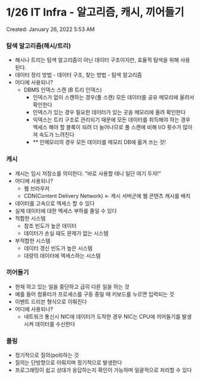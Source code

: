 # 1/26 IT Infra - 알고리즘, 캐시, 끼어들기

Created: January 26, 2022 5:53 AM

### 탐색 알고리즘(해시/트리)

- 해시나 트리는 탐색 알고리즘이 아닌 데이터 구조이지만, 효율적 탐색을 위해 사용된다.
- 데이터 정리 방법 - 데이터 구조, 찾는 방법 - 탐색 알고리즘
- 어디에 사용되나?
    - DBMS 인덱스 스캔 (B 트리 인덱스)
        - 인덱스가 없이 스캔하는 경우(풀 스캔) 모든 데이터를 공유 메모리에 올려서 확인한다
        - 인덱스가 있는 경우 필요한 데이터가 있는 곳을 메모리에 올려 확인한다
        - 익덱스는 트리 구조로 관리되기 때문에 모든 데이터를 취득해야 하는 경우 엑세스 해야 할 블록이 되려 더 늘어나므로 풀 스캔에 비해 I/O 횟수가 많아져 속도가 느려진다
        - ** 인메모리의 경우 모든 데이터를 메모리 DB에 옮겨 쓰는 것!

### 캐시

- 캐시는 임시 저장소를 의미한다. “바로 사용할 테니 일단 여기 두자!”
- 어디에 사용되나?
    - 웹 브라우저
    - CDN(Content Delivery Network) ← 캐시 서버군에 웹 콘텐츠 캐시를 배치
- 데이터를 고속으로 엑세스 할 수 있다
- 실제 데이터에 대한 엑세스 부하를 줄일 수 있다
- 적합한 시스템
    - 참조 빈도가 높은 데이터
    - 데이터가 손실 돼도 문제가 없는 시스템
- 부적합한 시스템
    - 데이터 갱신 빈도가 높은 시스템
    - 대량의 데이터에 엑세스하는 시스템

### 끼어들기

- 현재 하고 있는 일을 중단하고 급히 다른 일을 하는 것
- 예를 들어 컴퓨터가 프로세스를 구동 중일 때 키보드를 누르면 입력되는 것
- 이벤트 드리븐 형식으로 이뤄진다
- 어디에 사용되나?
    - 네트워크 통신시 NIC에 데이터가 도착한 경우 NIC는 CPU에 끼어들기를 발생시켜 데이터를 수신한다

### 폴링

- 정기적으로 질의(poll)하는 것
- 질의는 단방향으로 이뤄지며 정기적으로 발생한다
- 프로그래밍이 쉽고 상대가 응답하는지 확인이 가능하며 일괄적으로 처리할 수 있다